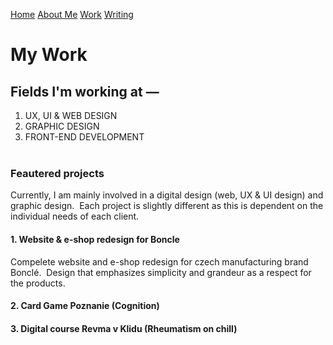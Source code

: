 [Home](index.md) [About Me](./about.md) [Work](./work/index.md) [Writing](./writing/index.md)

# My Work

## Fields I'm working at —

1. UX, UI & WEB DESIGN
2. GRAPHIC DESIGN
3. FRONT-END DEVELOPMENT 
<br></br>
### Feautered projects
Currently, I am mainly involved in a digital design (web, UX & UI design) and graphic design.  Each project is slightly different as this is dependent on the individual needs of each client.

#### 1. Website & e-shop redesign for Boncle
Compelete website and e-shop redesign for czech manufacturing brand Bonclé.  Design that emphasizes simplicity and grandeur as a respect for the products.
#### 2. Card Game Poznanie (Cognition)
#### 3. Digital course Revma v Klidu (Rheumatism on chill)
